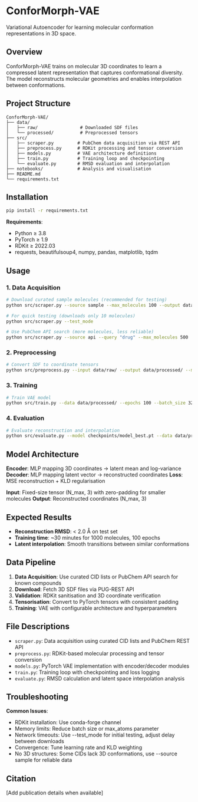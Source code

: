 # ConforMorph-VAE

Variational Autoencoder for learning molecular conformation representations in 3D space.

## Overview

ConforMorph-VAE trains on molecular 3D coordinates to learn a compressed latent representation that captures conformational diversity. The model reconstructs molecular geometries and enables interpolation between conformations.

## Project Structure

```
ConforMorph-VAE/
├── data/
│   ├── raw/                # Downloaded SDF files
│   └── processed/          # Preprocessed tensors
├── src/
│   ├── scraper.py         # PubChem data acquisition via REST API
│   ├── preprocess.py      # RDKit processing and tensor conversion
│   ├── models.py          # VAE architecture definitions
│   ├── train.py           # Training loop and checkpointing
│   └── evaluate.py        # RMSD evaluation and interpolation
├── notebooks/             # Analysis and visualisation
├── README.md
└── requirements.txt
```

## Installation

```bash
pip install -r requirements.txt
```

**Requirements**:
- Python ≥ 3.8
- PyTorch ≥ 1.9
- RDKit ≥ 2022.03
- requests, beautifulsoup4, numpy, pandas, matplotlib, tqdm

## Usage

### 1. Data Acquisition
```bash
# Download curated sample molecules (recommended for testing)
python src/scraper.py --source sample --max_molecules 100 --output data/raw/

# For quick testing (downloads only 10 molecules)
python src/scraper.py --test_mode

# Use PubChem API search (more molecules, less reliable)
python src/scraper.py --source api --query "drug" --max_molecules 500
```

### 2. Preprocessing
```bash
# Convert SDF to coordinate tensors
python src/preprocess.py --input data/raw/ --output data/processed/ --max_atoms 50
```

### 3. Training
```bash
# Train VAE model
python src/train.py --data data/processed/ --epochs 100 --batch_size 32 --latent_dim 64
```

### 4. Evaluation
```bash
# Evaluate reconstruction and interpolation
python src/evaluate.py --model checkpoints/model_best.pt --data data/processed/
```

## Model Architecture

**Encoder**: MLP mapping 3D coordinates → latent mean and log-variance
**Decoder**: MLP mapping latent vector → reconstructed coordinates
**Loss**: MSE reconstruction + KLD regularisation

**Input**: Fixed-size tensor (N_max, 3) with zero-padding for smaller molecules
**Output**: Reconstructed coordinates (N_max, 3)

## Expected Results

- **Reconstruction RMSD**: < 2.0 Å on test set
- **Training time**: ~30 minutes for 1000 molecules, 100 epochs
- **Latent interpolation**: Smooth transitions between similar conformations

## Data Pipeline

1. **Data Acquisition**: Use curated CID lists or PubChem API search for known compounds
2. **Download**: Fetch 3D SDF files via PUG-REST API
3. **Validation**: RDKit sanitisation and 3D coordinate verification
4. **Tensorisation**: Convert to PyTorch tensors with consistent padding
5. **Training**: VAE with configurable architecture and hyperparameters

## File Descriptions

- `scraper.py`: Data acquisition using curated CID lists and PubChem REST API
- `preprocess.py`: RDKit-based molecular processing and tensor conversion
- `models.py`: PyTorch VAE implementation with encoder/decoder modules
- `train.py`: Training loop with checkpointing and loss logging
- `evaluate.py`: RMSD calculation and latent space interpolation analysis

## Troubleshooting

**Common Issues**:
- RDKit installation: Use conda-forge channel
- Memory limits: Reduce batch size or max_atoms parameter
- Network timeouts: Use --test_mode for initial testing, adjust delay between downloads
- Convergence: Tune learning rate and KLD weighting
- No 3D structures: Some CIDs lack 3D conformations, use --source sample for reliable data

## Citation

[Add publication details when available]